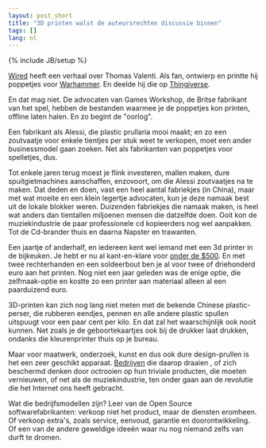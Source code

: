 ```yaml
---
layout: post_short
title: "3D printen walst de auteursrechten discussie binnen"
tags: []
lang: nl
---
```

{% include JB/setup %}

[Wired](http://www.wired.com/design/2012/05/3-d-printing-patent-law/)
heeft een verhaal over Thomas Valenti. Als fan, ontwierp en
printte hij poppetjes voor [Warhammer](http://www.games-workshop.com/gws/). En deelde hij die op [Thingiverse](http://www.thingiverse.com/tag:wargame).

En dat mag niet. De advocaten van Games Workshop, de Britse fabrikant
van het spel, hebben de bestanden waarmee je de poppetjes kon printen,
offline laten halen. En zo begint de "oorlog".

Een fabrikant als Alessi, die plastic prullaria mooi maakt; en zo een
zoutvaatje voor enkele tientjes per stuk weet te verkopen, moet een
ander businessmodel gaan zoeken. Net als fabrikanten van poppetjes voor
spelletjes, dus.

Tot enkele jaren terug moest je flink investeren, mallen maken,
dure spuitgietmachines aanschaffen, enzovoort, om die Alessi zoutvaatjes
na te maken. Dat deden en doen, vast een heel aantal fabriekjes (in China),
maar met wat moeite en een klein legertje advocaten, kun je deze namaak 
best uit de lokale blokker weren. Duizenden fabriekjes die namaak maken,
is heel wat anders dan tientallen miljoenen mensen die datzelfde doen.
Ooit kon de muziekindustrie de paar professionele cd kopieerders nog wel
aanpakken. Tot de Cd-brander thuis en daarna Napster en trawanten.

Een jaartje of anderhalf, en iedereen kent wel iemand met een 3d printer 
in de bijkeuken. Je hebt er nu al kant-en-klare voor [onder de $500](http://www.solidoodle.com/). 
En met twee rechterhanden en een soldeerbout ben je al voor twee of driehonderd
euro aan het printen. Nog niet een jaar geleden was de enige optie, die
zelfmaak-optie en kostte zo een printer aan materiaal alleen al een paarduizend
euro.

3D-printen kan zich nog lang niet meten met de bekende Chinese
plastic-perser, die rubberen eendjes, pennen en alle andere plastic
spullen uitspuugt voor een paar cent per kilo. En dat zal het
waarschijnlijk ook nooit kunnen. Net zoals je de geboortekaartjes ook
bij de drukker laat drukken, ondanks die kleurenprinter thuis op je
bureau.

Maar voor maatwerk, onderzoek, kunst en dus ook dure design-prullen is
het een zeer geschikt apparaat. [Bedrijven](http://www.elsevier.nl/web/Artikel/163531/Ondernemen-Eureka-Maar-wat-dan.htm) die daarop draaien
, of zich beschermd denken door octrooien op hun triviale producten, die
moeten vernieuwen, of net als de muziekindustrie, ten onder gaan aan de
revolutie die het Internet ons heeft gebracht.

Wat die bedrijfsmodellen zijn? Leer van de Open Source
softwarefabrikanten: verkoop niet het product, maar de diensten
eromheen. Of verkoop extra's, zoals service, eenvoud, garantie en
doorontwikkeling. Of een van de andere geweldige ideeën waar nu nog
niemand zelfs van durft te dromen.
